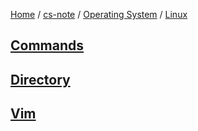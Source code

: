 [Home](https://mengxianbin.github.io) /
[cs-note](https://mengxianbin.github.io/cs-note/content) /
[Operating System](https://mengxianbin.github.io/cs-note/content/Operating%20System) /
[Linux](https://mengxianbin.github.io/cs-note/content/Operating%20System/Linux)

## [Commands](https://mengxianbin.github.io/cs-note/content/Operating%20System/Linux/Commands/)

## [Directory](https://mengxianbin.github.io/cs-note/content/Operating%20System/Linux/Directory/)

## [Vim](https://mengxianbin.github.io/cs-note/content/Operating%20System/Linux/Vim/)
